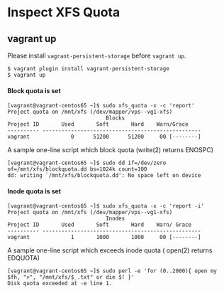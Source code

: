 # Inspect XFS Quota

## vagrant up

Please install `vagrant-persistent-storage` before `vagrant up`.

```
$ vagrant plugin install vagrant-persistent-storage
$ vagrant up
```

#### Block quota is set

```
[vagrant@vagrant-centos65 ~]$ sudo xfs_quota -x -c 'report'
Project quota on /mnt/xfs (/dev/mapper/vps--vg1-xfs)
                               Blocks                     
Project ID       Used       Soft       Hard    Warn/Grace     
---------- -------------------------------------------------- 
vagrant             0      51200      51200     00 [--------]

```

A sample one-line script which block quota (write(2) returns ENOSPC)

```
[vagrant@vagrant-centos65 ~]$ sudo dd if=/dev/zero of=/mnt/xfs/blockquota.dd bs=1024k count=100
dd: writing `/mnt/xfs/blockquota.dd': No space left on device
```

#### Inode quota is set

```
[vagrant@vagrant-centos65 ~]$ sudo xfs_quota -x -c 'report -i'
Project quota on /mnt/xfs (/dev/mapper/vps--vg1-xfs)
                               Inodes                     
Project ID       Used       Soft       Hard    Warn/ Grace     
---------- -------------------------------------------------- 
vagrant             1       1000       1000     00 [--------]
```

A sample one-line script which exceeds inode quota ( open(2) returns EDQUOTA)

```
[vagrant@vagrant-centos65 ~]$ sudo perl -e 'for (0..2000){ open my $fh, ">", "/mnt/xfs/$_.txt" or die $! }'
Disk quota exceeded at -e line 1.
```